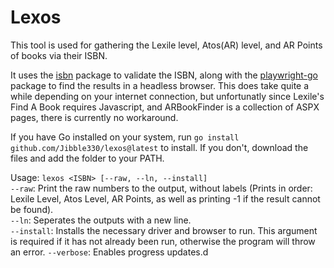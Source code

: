 # Lexos

This tool is used for gathering the Lexile level, Atos(AR) level, and AR Points of books via their ISBN.

It uses the [isbn](https://github.com/moraes/isbn) package to validate the ISBN, along with the [playwright-go](https://github.com/playwright-community/playwright-go) package to find the results in a headless browser. 
This does take quite a while depending on your internet connection, but unfortunatly since Lexile's Find A Book requires Javascript, and ARBookFinder is a collection of ASPX pages, there is currently no workaround.

If you have Go installed on your system, run ```go install github.com/Jibble330/lexos@latest``` to install.
If you don't, download the files and add the folder to your PATH.

Usage: ```lexos <ISBN> [--raw, --ln, --install]``` <br/>
```--raw```: Print the raw numbers to the output, without labels (Prints in order: Lexile Level, Atos Level, AR Points, as well as printing -1 if the result cannot be found). <br/>
```--ln```: Seperates the outputs with a new line. <br/>
```--install```: Installs the necessary driver and browser to run. This argument is required if it has not already been run, otherwise the program will throw an error.
```--verbose```: Enables progress updates.d
